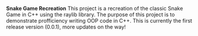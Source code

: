**Snake Game Recreation**
This project is a recreation of the classic Snake Game in C++ using the raylib library. The purpose of this project is to demonstrate profficiency writing OOP code in C++. 
This is currently the first release version (0.0.1), more updates on the way!

